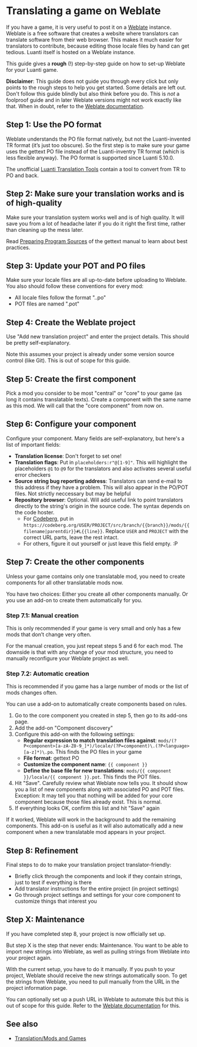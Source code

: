 # Translating a game on Weblate


If you have a game, it is very useful to post it on a [Weblate](https://weblate.org/) instance. Weblate is a free software that creates a website where translators can translate software from their web browser. This makes it much easier for translators to contribute, because editing those locale files by hand can get tedious. Luanti itself is hosted on a Weblate instance.

This guide gives a **rough** (!) step-by-step guide on how to set-up Weblate for your Luanti game.

**Disclaimer**: This guide does not guide you through every click but only points to the rough steps to help you get started. Some details are left out. Don't follow this guide blindly but also think before you do. This is _not_ a foolproof guide and in later Weblate versions might not work exactly like that. When in doubt, refer to the [Weblate documentation](https://docs.weblate.org/).

Step 1: Use the PO format
-------------------------

Weblate understands the PO file format natively, but not the Luanti-invented TR format (it’s just too obscure). So the first step is to make sure your game uses the gettext PO file instead of the Luanti-inventry TR format (which is less flexible anyway). The PO format is supported since Luanti 5.10.0.

The unofficial [Luanti Translation Tools](https://codeberg.org/Wuzzy/Luanti_Translation_Tools) contain a tool to convert from TR to PO and back.

Step 2: Make sure your translation works and is of high-quality
---------------------------------------------------------------

Make sure your translation system works well and is of high quality. It will save you from a lot of headache later if you do it right the first time, rather than cleaning up the mess later.

Read [Preparing Program Sources](https://www.gnu.org/software/gettext/manual/html_node/Sources.html) of the gettext manual to learn about best practices.

Step 3: Update your POT and PO files
------------------------------------

Make sure your locale files are all up-to-date before uploading to Weblate. You also should follow these conventions for every mod:

* All locale files follow the format "<modname>.<language>.po"
* POT files are named "<modname>.pot"

Step 4: Create the Weblate project
----------------------------------

Use "Add new translation project" and enter the project details. This should be pretty self-explanatory.

Note this assumes your project is already under some version source control (like Git). This is out of scope for this guide.

Step 5: Create the first component
----------------------------------

Pick a mod you consider to be most "central" or "core" to your game (as long it contains translatable texts). Create a component with the same name as this mod. We will call that the "core component" from now on.

Step 6: Configure your component
--------------------------------

Configure your component. Many fields are self-explanatory, but here's a list of important fields:

* **Translation license**: Don't forget to set one!
* **Translation flags**: Put in `placeholders:r"@[1-9]"`. This will highlight the placeholders `@1` to `@9` for the translators and also activates several useful error checkers
* **Source string bug reporting address**: Translators can send e-mail to this address if they have a problem. This will also appear in the PO/POT files. Not strictly neccessary but may be helpful
* **Repository browser**: Optional. Will add useful link to point translators directly to the string's origin in the source code. The syntax depends on the code hoster.
    *   For [Codeberg](https://codeberg.org/), put in `https://codeberg.org/USER/PROJECT/src/branch/{{branch}}/mods/{{filename|parentdir}}#L{{line}}`. Replace `USER` and `PROJECT` with the correct URL parts, leave the rest intact.
    *   For others, figure it out yourself or just leave this field empty. :P

Step 7: Create the other components
-----------------------------------

Unless your game contains only one translatable mod, you need to create components for all other translatable mods now.

You have two choices: Either you create all other components manually. Or you use an add-on to create them automatically for you.

### Step 7.1: Manual creation

This is only recommended if your game is very small and only has a few mods that don’t change very often.

For the manual creation, you just repeat steps 5 and 6 for each mod. The downside is that with any change of your mod structure, you need to manually reconfigure your Weblate project as well.

### Step 7.2: Automatic creation

This is recommended if you game has a large number of mods or the list of mods changes often.

You can use a add-on to automatically create components based on rules.

1.  Go to the core component you created in step 5, then go to its add-ons page.
2.  Add the add-on "Component discovery"
3.  Configure this add-on with the following settings:
    * **Regular expression to match translation files against**: `mods/(?P<component>[a-zA-Z0-9_]*)/locale/(?P=component)\.(?P<language>[a-z]*)\.po`. This finds the PO files in your game
    * **File format**: gettext PO
    * **Customize the component name**: `{{ component }}`
    * **Define the base file for new translations**: `mods/{{ component }}/locale/{{ component }}.pot`. This finds the POT files.
4.  Hit "Save". Carefully review what Weblate now tells you. It should show you a list of new components along with associated PO and POT files. Exception: It may tell you that nothing will be added for your core component because those files already exist. This is normal.
5.  If everything looks OK, confirm this list and hit "Save" again

If it worked, Weblate will work in the background to add the remaining components. This add-on is useful as it will also automatically add a new component when a new translatable mod appears in your project.

Step 8: Refinement
------------------

Final steps to do to make your translation project translator-friendly:

* Briefly click through the components and look if they contain strings, just to test if everything is there
* Add translator instructions for the entire project (in project settings)
* Go through project settings and settings for your core component to customize things that interest you

Step X: Maintenance
-------------------

If you have completed step 8, your project is now officially set up.

But step X is the step that never ends: Maintenance. You want to be able to import new strings into Weblate, as well as pulling strings from Weblate into your project again.

With the current setup, you have to do it manually. If you push to your project, Weblate should receive the new strings automatically soon. To get the strings from Weblate, you need to pull manually from the URL in the project information page.

You can optionally set up a push URL in Weblate to automate this but this is out of scope for this guide. Refer to the [Weblate documentation](https://docs.weblate.org/) for this.

See also
--------

* [Translation/Mods and Games](https://dev.minetest.net/Translation/Mods_and_Games "Translation/Mods and Games")